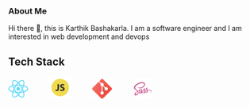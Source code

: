 ### About Me

Hi there 👋, this is Karthik Bashakarla. I am a software engineer and I am interested in web development and devops

## Tech Stack

<img src="logos/react-logo.svg" title="React" width="40" height="40">&emsp;&emsp;&emsp;<img src="logos/js-logo.svg" title="JavaScript" width="45" height="45">&emsp;&emsp;&emsp;<img src="logos/git-logo.svg" title="Git" width="40" height="40">&emsp;&emsp;&emsp;<img src="logos/sass-logo.svg" title="Sass" width="40" height="40">

<!--
**Karthik-Bashakarla/Karthik-Bashakarla** is a ✨ _special_ ✨ repository because its `README.md` (this file) appears on your GitHub profile.

Here are some ideas to get you started:

- 🔭 I’m currently working on ...
- 🌱 I’m currently learning ...
- 👯 I’m looking to collaborate on ...
- 🤔 I’m looking for help with ...
- 💬 Ask me about ...
- 📫 How to reach me: ...
- 😄 Pronouns: ...
- ⚡ Fun fact: ...
-->

